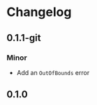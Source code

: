 # Changelog

## 0.1.1-git

### Minor

- Add an `OutOfBounds` error

## 0.1.0

<!-- Increment to skip CHANGELOG.md test: 6 -->
